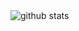 <picture decoding="async" loading="lazy">
  <source media="(prefers-color-scheme: light)" srcset="https://raw.githubusercontent.com/Lithaiv/Lithaiv/output/github-stats.png">
  <source media="(prefers-color-scheme: dark)" srcset="https://raw.githubusercontent.com/Lithaiv/Lithaiv/output/github-stats-dark.png">
  <img alt="github stats" src="https://pixel-profile.vercel.app/api/github-stats?username=Lithaiv&screen_effect=false&theme=fuji&hide=avatar&dithering=true">
</picture>
